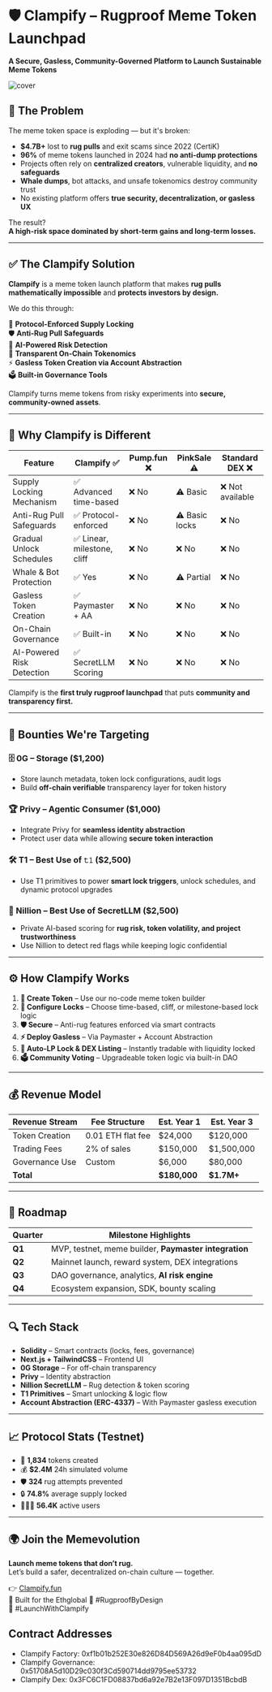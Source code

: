 # 🛡️ Clampify – Rugproof Meme Token Launchpad  
**A Secure, Gasless, Community-Governed Platform to Launch Sustainable Meme Tokens**  

![cover](https://github.com/user-attachments/assets/feb5234d-5ac2-42b1-a8b3-94897d1ccf61)

## 🚨 The Problem

The meme token space is exploding — but it's broken:

- **$4.7B+** lost to **rug pulls** and exit scams since 2022 (CertiK)
- **96%** of meme tokens launched in 2024 had **no anti-dump protections**
- Projects often rely on **centralized creators**, vulnerable liquidity, and **no safeguards**
- **Whale dumps**, bot attacks, and unsafe tokenomics destroy community trust
- No existing platform offers **true security, decentralization, or gasless UX**

The result?  
**A high-risk space dominated by short-term gains and long-term losses.**

---

## ✅ The Clampify Solution

**Clampify** is a meme token launch platform that makes **rug pulls mathematically impossible** and **protects investors by design.**

We do this through:

🔐 **Protocol-Enforced Supply Locking**  
🛡️ **Anti-Rug Pull Safeguards**  
🧠 **AI-Powered Risk Detection**  
🧾 **Transparent On-Chain Tokenomics**  
⚡ **Gasless Token Creation via Account Abstraction**  
🗳️ **Built-in Governance Tools**

Clampify turns meme tokens from risky experiments into **secure, community-owned assets**.

---

## 🧠 Why Clampify is Different

| Feature                     | Clampify ✅ | Pump.fun ❌ | PinkSale ⚠️ | Standard DEX ❌ |
|----------------------------|-------------|-------------|-------------|----------------|
| Supply Locking Mechanism   | ✅ Advanced time-based | ❌ No | ⚠️ Basic | ❌ Not available |
| Anti-Rug Pull Safeguards   | ✅ Protocol-enforced | ❌ No | ⚠️ Basic locks | ❌ No |
| Gradual Unlock Schedules   | ✅ Linear, milestone, cliff | ❌ No | ❌ No | ❌ No |
| Whale & Bot Protection     | ✅ Yes | ❌ No | ⚠️ Partial | ❌ No |
| Gasless Token Creation     | ✅ Paymaster + AA | ❌ No | ❌ No | ❌ No |
| On-Chain Governance        | ✅ Built-in | ❌ No | ❌ No | ❌ No |
| AI-Powered Risk Detection  | ✅ SecretLLM Scoring | ❌ No | ❌ No | ❌ No |

Clampify is the **first truly rugproof launchpad** that puts **community and transparency first.**

---

## 🎯 Bounties We're Targeting

### 🗄️ 0G – Storage ($1,200)
- Store launch metadata, token lock configurations, audit logs
- Build **off-chain verifiable** transparency layer for token history

### 🏆 Privy – Agentic Consumer ($1,000)
- Integrate Privy for **seamless identity abstraction**
- Protect user data while allowing **secure token interaction**

### 🛠️ T1 – Best Use of `𝚝𝟷` ($2,500)
- Use T1 primitives to power **smart lock triggers**, unlock schedules, and dynamic protocol upgrades

### 🙈 Nillion – Best Use of SecretLLM ($2,500)
- Private AI-based scoring for **rug risk, token volatility, and project trustworthiness**
- Use Nillion to detect red flags while keeping logic confidential

---

## ⚙️ How Clampify Works

1. **🧱 Create Token** – Use our no-code meme token builder  
2. **🔐 Configure Locks** – Choose time-based, cliff, or milestone-based lock logic  
3. **🛡️ Secure** – Anti-rug features enforced via smart contracts  
4. **⚡ Deploy Gasless** – Via Paymaster + Account Abstraction  
5. **🔄 Auto-LP Lock & DEX Listing** – Instantly tradable with liquidity locked  
6. **🗳️ Community Voting** – Upgradeable token logic via built-in DAO  

---

## 💰 Revenue Model

| Revenue Stream  | Fee Structure     | Est. Year 1 | Est. Year 3 |
|-----------------|-------------------|-------------|-------------|
| Token Creation  | 0.01 ETH flat fee | $24,000     | $120,000    |
| Trading Fees    | 2% of sales       | $150,000    | $1,500,000  |
| Governance Use  | Custom            | $6,000      | $80,000     |
| **Total**       |                   | **$180,000** | **$1.7M+**  |

---

## 📅 Roadmap

| Quarter | Milestone Highlights |
|---------|----------------------|
| **Q1**  | MVP, testnet, meme builder, **Paymaster integration** |
| **Q2**  | Mainnet launch, reward system, DEX integrations |
| **Q3**  | DAO governance, analytics, **AI risk engine** |
| **Q4**  | Ecosystem expansion, SDK, bounty scaling |

---

## 🔍 Tech Stack

- **Solidity** – Smart contracts (locks, fees, governance)  
- **Next.js + TailwindCSS** – Frontend UI  
- **0G Storage** – For off-chain transparency  
- **Privy** – Identity abstraction  
- **Nillion SecretLLM** – Rug detection & token scoring  
- **T1 Primitives** – Smart unlocking & logic flow  
- **Account Abstraction (ERC-4337)** – With Paymaster gasless execution  

---

## 📈 Protocol Stats (Testnet)

- 🧱 **1,834** tokens created  
- 💰 **$2.4M** 24h simulated volume  
- 🛡️ **324** rug attempts prevented  
- 🔒 **74.8%** average supply locked  
- 🧑‍🤝‍🧑 **56.4K** active users


---

## 🌍 Join the Memevolution

**Launch meme tokens that don’t rug.**  
Let’s build a safer, decentralized on-chain culture — together.

👉 [Clampify.fun](https://clampify-fun.vercel.app)  
🧠 Built for the Ethglobal 
🔐 #RugproofByDesign  
🚀 #LaunchWithClampify  


## Contract Addresses

- Clampify Factory: 0xf1b01b252E30e826D84D569A26d9eF0b4aa095dD
- Clampify Governance: 0x51708A5d10D29c030f3Cd590714dd9795ee53732
- Clampify Dex: 0x3FC6C1FD08837bd6a92e7B2e13F097D1351BcbdB

